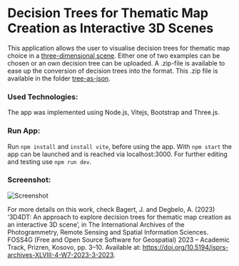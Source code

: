 # Decision Trees for Thematic Map Creation as Interactive 3D Scenes

This application allows the user to visualise decision trees for thematic map choice in a [three-dimensional scene](https://youtu.be/64YKQ40dd0o).
Either one of two examples can be chosen or an own decision tree can be uploaded. A .zip-file is available to ease up the conversion of decision trees into the format. This .zip file is available in the folder [tree-as-json](https://github.com/aurioldegbelo/3D4DT/tree/main/tree-as-json).

### Used Technologies:
The app was implemented using Node.js, Vitejs, Bootstrap and Three.js. 

### Run App:
Run `npm install` and `install vite`, before using the app. With `npm start` the app can be launched and is reached via localhost:3000. For further editing and testing use `npm run dev`.

### Screenshot:
![Screenshot](https://user-images.githubusercontent.com/23523075/177552415-b339816f-43c6-461d-8112-80c005e354a8.PNG)


For more details on this work, check Bagert, J. and Degbelo, A. (2023) ‘3D4DT: An approach to explore decision trees for thematic map creation as an interactive 3D scene’, in The International Archives of the Photogrammetry, Remote Sensing and Spatial Information Sciences. FOSS4G (Free and Open Source Software for Geospatial) 2023 – Academic Track, Prizren, Kosovo, pp. 3–10. Available at: https://doi.org/10.5194/isprs-archives-XLVIII-4-W7-2023-3-2023.

